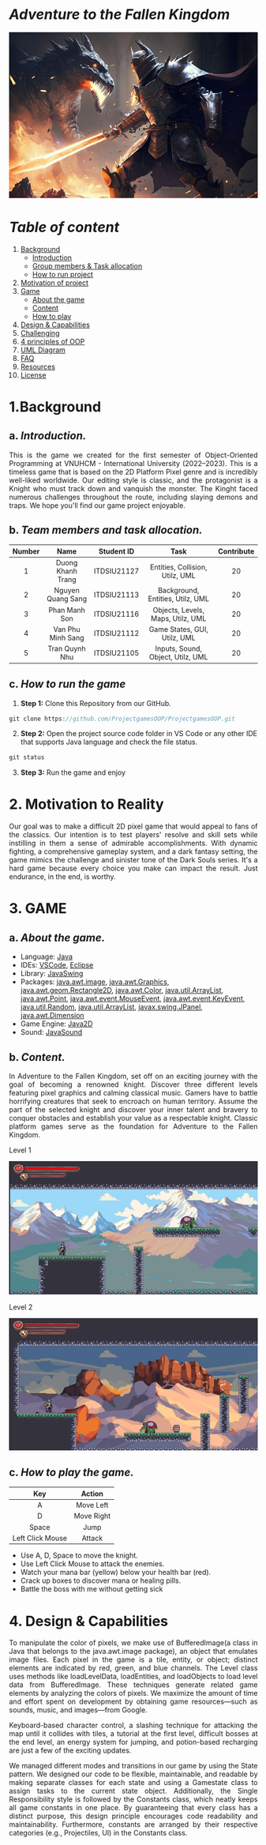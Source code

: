 # **_Adventure to the Fallen Kingdom_**
<p>
<div text-align="center">
<img src="res\report\new_postergame.png" alt="">
</div>
</p>

# **_Table of content_**
1. [Background](#Background)
   - [Introduction](#introduction)
   - [Group members & Task allocation](#Group_members&Task_allocation)
   - [How to run project](#how-to-run-project)
2. [Motivation of project](#Motivation_of_project)
3. [Game](#Game)
   - [About the game](#About-the-game)
   - [Content](#Content)
   - [How to play](#how-to-play)
4. [Design & Capabilities](#Design-&-Capabilities)
5. [Challenging](#Challenging)
6. [4 principles of OOP](#Related-to-the-4-principles-of-OOP)
7. [UML Diagram](#UML-Diagram)
8. [FAQ](#question-faq)
9. [Resources](#page_facing_up-resources)
10. [License](#lock-license)

# **1.Background**
## a. _Introduction._
<div style = "text-align: justify"><p>
This is the game we created for the first semester of Object-Oriented Programming at VNUHCM - International University (2022–2023). This is a timeless game that is based on the 2D Platform Pixel genre and is incredibly well-liked worldwide. Our editing style is classic, and the protagonist is a Knight who must track down and vanquish the monster. The Kinght faced numerous challenges throughout the route, including slaying demons and traps. We hope you'll find our game project enjoyable.</p>
</div>

## b. _Team members and task allocation._
| Number |   Name   | Student ID | Task | Contribute|
| :----: | :------: | :--------: |:----------------------------------------------:|:------------:|
|   1    |   Duong Khanh Trang   |   ITDSIU21127  |Entities, Collision, Utilz, UML   |      20      |
|   2    |   Nguyen Quang Sang   |   ITDSIU21113  |Background, Entities, Utilz, UML  |      20      |
|   3    |   Phan Manh Son       |   ITDSIU21116  |Objects, Levels, Maps, Utilz, UML |      20      |
|   4    |   Van Phu Minh Sang   |   ITDSIU21112  |Game States, GUI, Utilz, UML      |      20      |
|   5    |   Tran Quynh Nhu      |   ITDSIU21105  |Inputs, Sound, Object, Utilz, UML |      20      |

## c. _How to run the game_

1. **Step 1:** Clone this Repository from our GitHub.
```c
git clone https://github.com/ProjectgamesOOP/ProjectgamesOOP.git
```
2. **Step 2:** Open the project source code folder in VS Code or any other IDE that supports Java language and check the file status.
```c
git status
```
3. **Step 3:** Run the game and enjoy

# **2. Motivation to Reality**
<div style = "text-align: justify">
<p>Our goal was to make a difficult 2D pixel game that would appeal to fans of the classics. Our intention is to test players' resolve and skill sets while instilling in them a sense of admirable accomplishments. With dynamic fighting, a comprehensive gameplay system, and a dark fantasy setting, the game mimics the challenge and sinister tone of the Dark Souls series. It's a hard game because every choice you make can impact the result. Just endurance, in the end, is worthy.</p>
</div>

# **3. GAME**
## a. _About the game._
- Language: [Java](https://www.java.com/en/)
- IDEs: [VSCode](https://code.visualstudio.com/), [Eclipse](https://www.eclipse.org/)
- Library: [JavaSwing](https://docs.oracle.com/javase/tutorial/uiswing/)
- Packages: [java.awt.image](https://docs.oracle.com/javase/8/docs/api/java/awt/Image.html), [java.awt.Graphics](https://docs.oracle.com/javase/7/docs/api/java/awt/Graphics.html), [java.awt.geom.Rectangle2D](https://docs.oracle.com/javase/7/docs/api/java/awt/geom/Rectangle2D.html), [java.awt.Color](https://docs.oracle.com/javase/7/docs/api/java/awt/Color.html), [java.util.ArrayList](https://docs.oracle.com/javase/8/docs/api/java/util/ArrayList.html), [java.awt.Point](https://docs.oracle.com/javase/8/docs/api/java/awt/Point.html), [java.awt.event.MouseEvent](https://docs.oracle.com/javase/8/docs/api/java/awt/event/MouseEvent.html), [java.awt.event.KeyEvent](https://docs.oracle.com/javase/8/docs/api/java/awt/event/KeyEvent.html), [java.util.Random](https://docs.oracle.com/javase/8/docs/api/java/util/Random.html), [java.util.ArrayList](https://docs.oracle.com/javase/8/docs/api/java/util/ArrayList.html), [javax.swing.JPanel](https://docs.oracle.com/javase/8/docs/api/javax/swing/JPanel.html), [java.awt.Dimension](https://docs.oracle.com/javase/8/docs/api/java/awt/Dimension.html)
- Game Engine: [Java2D](https://docs.oracle.com/javase/7/docs/api/java/awt/Graphics2D.html)
- Sound: [JavaSound](https://docs.oracle.com/javase/7/docs/api/javax/sound/sampled/Clip.html)

## b. _Content._
<div style = "text-align: justify">
<p>In Adventure to the Fallen Kingdom, set off on an exciting journey with the goal of becoming a renowned knight. Discover three different levels featuring pixel graphics and calming classical music. Gamers have to battle horrifying creatures that seek to encroach on human territory. Assume the part of the selected knight and discover your inner talent and bravery to conquer obstacles and establish your value as a respectable knight. Classic platform games serve as the foundation for Adventure to the Fallen Kingdom.</p>
</div>

<div text-align="center"><p>Level 1</p>
<img src="res\report\lvl1.png" alt="">
</div>

<div text-align="center"><p>Level 2</p>
<img src="res\report\lvl2.png" alt="">
</div>

## c. _How to play the game._

|  Key  |   Action   |
|:-----:|:----------:|
| A  |  Move Left   |
| D  | Move Right  |
| Space  | Jump  |
| Left Click Mouse  | Attack |
  
<div style = "text-align: justify">

- Use A, D, Space to move the knight.
- Use Left Click Mouse to attack the enemies.
- Watch your mana bar (yellow) below your health bar (red).
- Crack up boxes to discover mana or healing pills.
- Battle the boss with me without getting sick
</div>

# **4. Design & Capabilities**

<div style = "text-align: justify">
<p>To manipulate the color of pixels, we make use of BufferedImage(a class in Java that belongs to the java.awt.image package), an object that emulates image files. Each pixel in the game is a tile, entity, or object; distinct elements are indicated by red, green, and blue channels. The Level class uses methods like loadLevelData, loadEntities, and loadObjects to load level data from BufferedImage. These techniques generate related game elements by analyzing the colors of pixels. We maximize the amount of time and effort spent on development by obtaining game resources—such as sounds, music, and images—from Google.</p>
<p>Keyboard-based character control, a slashing technique for attacking the map until it collides with tiles, a tutorial at the first level, difficult bosses at the end level, an energy system for jumping, and potion-based recharging are just a few of the exciting updates.</p>
<p>We managed different modes and transitions in our game by using the State pattern. We designed our code to be flexible, maintainable, and readable by making separate classes for each state and using a Gamestate class to assign tasks to the current state object. Additionally, the Single Responsibility style is followed by the Constants class, which neatly keeps all game constants in one place. By guaranteeing that every class has a distinct purpose, this design principle encourages code readability and maintainability. Furthermore, constants are arranged by their respective categories (e.g., Projectiles, UI) in the Constants class.</p>
</div>
